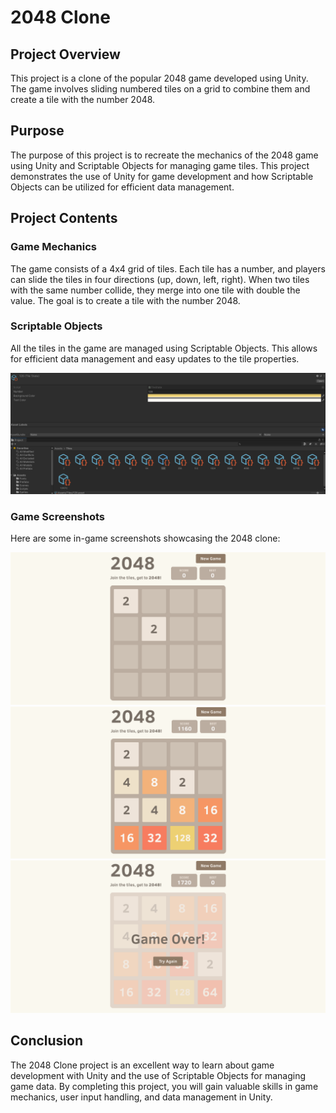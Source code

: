 <h1>2048 Clone</h1>

<h2>Project Overview</h2>
<p>This project is a clone of the popular 2048 game developed using Unity. The game involves sliding numbered tiles on a grid to combine them and create a tile with the number 2048.</p>

<h2>Purpose</h2>
<p>The purpose of this project is to recreate the mechanics of the 2048 game using Unity and Scriptable Objects for managing game tiles. This project demonstrates the use of Unity for game development and how Scriptable Objects can be utilized for efficient data management.</p>

<h2>Project Contents</h2>

<h3>Game Mechanics</h3>
<p>The game consists of a 4x4 grid of tiles. Each tile has a number, and players can slide the tiles in four directions (up, down, left, right). When two tiles with the same number collide, they merge into one tile with double the value. The goal is to create a tile with the number 2048.</p>

<h3>Scriptable Objects</h3>
<p>All the tiles in the game are managed using Scriptable Objects. This allows for efficient data management and easy updates to the tile properties.</p>
<img src="images/4.png?raw=true" alt="Scriptable Objects" />

<h3>Game Screenshots</h3>
<p>Here are some in-game screenshots showcasing the 2048 clone:</p>
<img src="images/1.png?raw=true" alt="Gameplay Screenshot 1" />
<img src="images/2.png?raw=true" alt="Gameplay Screenshot 2" />
<img src="images/3.png?raw=true" alt="Gameplay Screenshot 3" />

<h2>Conclusion</h2>
<p>The 2048 Clone project is an excellent way to learn about game development with Unity and the use of Scriptable Objects for managing game data. By completing this project, you will gain valuable skills in game mechanics, user input handling, and data management in Unity.</p>
